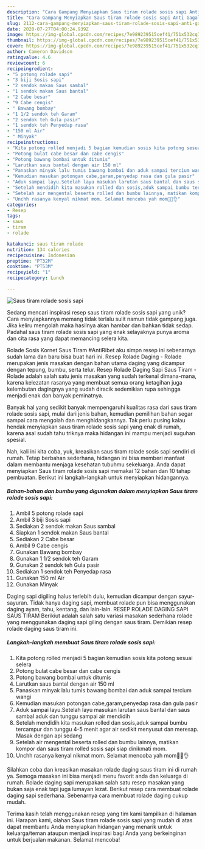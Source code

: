 ```yaml
---
description: "Cara Gampang Menyiapkan Saus tiram rolade sosis sapi Anti Gagal"
title: "Cara Gampang Menyiapkan Saus tiram rolade sosis sapi Anti Gagal"
slug: 2112-cara-gampang-menyiapkan-saus-tiram-rolade-sosis-sapi-anti-gagal
date: 2020-07-27T04:00:24.939Z
image: https://img-global.cpcdn.com/recipes/7e989239515cef41/751x532cq70/saus-tiram-rolade-sosis-sapi-foto-resep-utama.jpg
thumbnail: https://img-global.cpcdn.com/recipes/7e989239515cef41/751x532cq70/saus-tiram-rolade-sosis-sapi-foto-resep-utama.jpg
cover: https://img-global.cpcdn.com/recipes/7e989239515cef41/751x532cq70/saus-tiram-rolade-sosis-sapi-foto-resep-utama.jpg
author: Cameron Davidson
ratingvalue: 4.6
reviewcount: 6
recipeingredient:
- "5 potong rolade sapi"
- "3 biji Sosis sapi"
- "2 sendok makan Saus sambal"
- "1 sendok makan Saus bantal"
- "2 Cabe besar"
- "9 Cabe cengis"
- " Bawang bombay"
- "1 1/2 sendok teh Garam"
- "2 sendok teh Gula pasir"
- "1 sendok teh Penyedap rasa"
- "150 ml Air"
- " Minyak"
recipeinstructions:
- "Kita potong rolled menjadi 5 bagian kemudian sosis kita potong sesuai selera"
- "Potong bulat cabe besar dan cabe cengis"
- "Potong bawang bombai untuk ditumis"
- "Larutkan saus bantal dengan air 150 ml"
- "Panaskan minyak lalu tumis bawang bombai dan aduk sampai tercium wangi"
- "Kemudian masukan potongan cabe,garam,penyedap rasa dan gula pasir"
- "Aduk sampai layu.Setelah layu masukan larutan saus bantal dan saus sambal aduk dan tunggu sampai air mendidih"
- "Setelah mendidih kita masukan rolled dan sosis,aduk sampai bumbu tercampur dan tunggu 4-5 menit agar air sedikit menyusut dan meresap. Masak dengan api sedang"
- "Setelah air mengental beserta rolled dan bumbu lainnya, matikan kompor dan saus tiram rolled sosis sapi siap dinikmati mom."
- "Unchh rasanya kenyal nikmat mom. Selamat mencoba yah mom🤗🤗👌"
categories:
- Resep
tags:
- saus
- tiram
- rolade

katakunci: saus tiram rolade 
nutrition: 134 calories
recipecuisine: Indonesian
preptime: "PT32M"
cooktime: "PT53M"
recipeyield: "1"
recipecategory: Lunch

---
```



![Saus tiram rolade sosis sapi](https://img-global.cpcdn.com/recipes/7e989239515cef41/751x532cq70/saus-tiram-rolade-sosis-sapi-foto-resep-utama.jpg)

Sedang mencari inspirasi resep saus tiram rolade sosis sapi yang unik? Cara menyiapkannya memang tidak terlalu sulit namun tidak gampang juga. Jika keliru mengolah maka hasilnya akan hambar dan bahkan tidak sedap. Padahal saus tiram rolade sosis sapi yang enak selayaknya punya aroma dan cita rasa yang dapat memancing selera kita.

Rolade Sosis Kornet Saus Tiram #AntiRibet aku simpn resep ini sebenarnya sudah lama dan baru bisa buat hari ini. Resep Rolade Daging - Rolade merupakan jenis masakan dengan bahan utama daging yang dicampur dengan tepung, bumbu, serta telur. Resep Rolade Daging Sapi Saus Tiram - Rolade adalah salah satu jenis masakan yang sudah terkenal dimana-mana, karena kelezatan rasanya yang membuat semua orang ketagihan juga kelembutan dagingnya yang sudah diracik sedemikian rupa sehingga menjadi enak dan banyak peminatnya.

Banyak hal yang sedikit banyak mempengaruhi kualitas rasa dari saus tiram rolade sosis sapi, mulai dari jenis bahan, kemudian pemilihan bahan segar sampai cara mengolah dan menghidangkannya. Tak perlu pusing kalau hendak menyiapkan saus tiram rolade sosis sapi yang enak di rumah, karena asal sudah tahu triknya maka hidangan ini mampu menjadi suguhan spesial.


Nah, kali ini kita coba, yuk, kreasikan saus tiram rolade sosis sapi sendiri di rumah. Tetap berbahan sederhana, hidangan ini bisa memberi manfaat dalam membantu menjaga kesehatan tubuhmu sekeluarga. Anda dapat menyiapkan Saus tiram rolade sosis sapi memakai 12 bahan dan 10 tahap pembuatan. Berikut ini langkah-langkah untuk menyiapkan hidangannya.

<!--inarticleads1-->

##### Bahan-bahan dan bumbu yang digunakan dalam menyiapkan Saus tiram rolade sosis sapi:

1. Ambil 5 potong rolade sapi
1. Ambil 3 biji Sosis sapi
1. Sediakan 2 sendok makan Saus sambal
1. Siapkan 1 sendok makan Saus bantal
1. Sediakan 2 Cabe besar
1. Ambil 9 Cabe cengis
1. Gunakan  Bawang bombay
1. Gunakan 1 1/2 sendok teh Garam
1. Gunakan 2 sendok teh Gula pasir
1. Sediakan 1 sendok teh Penyedap rasa
1. Gunakan 150 ml Air
1. Gunakan  Minyak


Daging sapi digiling halus terlebih dulu, kemudian dicampur dengan sayur-sayuran. Tidak hanya daging sapi, membuat rolade pun bisa menggunakan daging ayam, tahu, kentang, dan lain-lain. RESEP ROLADE DAGING SAPI SAUS TIRAM Berikiut adalah salah satu variasi masakan sederhana rolade yang menggunakan daging sapi giling dengan saus tiram. Demikian resep rolade daging saus tiram ini. 

<!--inarticleads2-->

##### Langkah-langkah membuat Saus tiram rolade sosis sapi:

1. Kita potong rolled menjadi 5 bagian kemudian sosis kita potong sesuai selera
1. Potong bulat cabe besar dan cabe cengis
1. Potong bawang bombai untuk ditumis
1. Larutkan saus bantal dengan air 150 ml
1. Panaskan minyak lalu tumis bawang bombai dan aduk sampai tercium wangi
1. Kemudian masukan potongan cabe,garam,penyedap rasa dan gula pasir
1. Aduk sampai layu.Setelah layu masukan larutan saus bantal dan saus sambal aduk dan tunggu sampai air mendidih
1. Setelah mendidih kita masukan rolled dan sosis,aduk sampai bumbu tercampur dan tunggu 4-5 menit agar air sedikit menyusut dan meresap. Masak dengan api sedang
1. Setelah air mengental beserta rolled dan bumbu lainnya, matikan kompor dan saus tiram rolled sosis sapi siap dinikmati mom.
1. Unchh rasanya kenyal nikmat mom. Selamat mencoba yah mom🤗🤗👌


Silahkan coba dan kreasikan masakan rolade daging saus tiram ini di rumah ya. Semoga masakan ini bisa menjadi menu favorit anda dan keluarga di rumah. Rolade daging sapi merupakan salah satu resep masakan yang bukan saja enak tapi juga lumayan lezat. Berikut resep cara membuat rolade daging sapi sederhana. Sebenarnya cara membuat rolade daging cukup mudah. 

Terima kasih telah menggunakan resep yang tim kami tampilkan di halaman ini. Harapan kami, olahan Saus tiram rolade sosis sapi yang mudah di atas dapat membantu Anda menyiapkan hidangan yang menarik untuk keluarga/teman ataupun menjadi inspirasi bagi Anda yang berkeinginan untuk berjualan makanan. Selamat mencoba!
